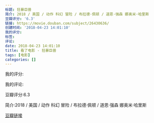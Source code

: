 ```yaml
---
标题: 狂暴巨兽
简介: 2018 / 美国 / 动作 科幻 冒险 / 布拉德·佩顿 / 道恩·强森 娜奥米·哈里斯
豆瓣评分: '6.3'
链接: https://movie.douban.com/subject/26430636/
创建时间: '2018-04-23 14:01:10'
我的评分:
标签:
评论:
date: 2018-04-23 14:01:10
title: 看了电影 - 狂暴巨兽
tags: [电影]
categories: []
---
```


我的评分:

我的评论:

豆瓣评分:6.3

简介:2018 / 美国 / 动作 科幻 冒险 / 布拉德·佩顿 / 道恩·强森 娜奥米·哈里斯

[豆瓣链接](https://movie.douban.com/subject/26430636/)


